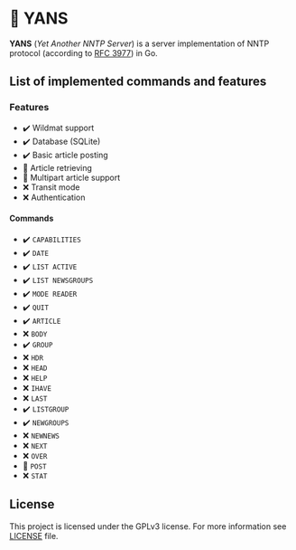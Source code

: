 # :newspaper: YANS

**YANS** (*Yet Another NNTP Server*) is a server implementation of NNTP protocol (according to [RFC 3977](https://datatracker.ietf.org/doc/html/rfc3977)) in Go.

## List of implemented commands and features

### Features

- :heavy_check_mark: Wildmat support
- :heavy_check_mark: Database (SQLite)
- :heavy_check_mark: Basic article posting
- :construction: Article retrieving
- :construction: Multipart article support
- :x: Transit mode
- :x: Authentication

#### Commands
- :heavy_check_mark: `CAPABILITIES`
- :heavy_check_mark: `DATE`
- :heavy_check_mark: `LIST ACTIVE`
- :heavy_check_mark: `LIST NEWSGROUPS`
- :heavy_check_mark: `MODE READER`
- :heavy_check_mark: `QUIT`
- :heavy_check_mark: `ARTICLE`
- :x: `BODY`
- :heavy_check_mark: `GROUP`
- :x: `HDR`
- :x: `HEAD`
- :x: `HELP`
- :x: `IHAVE`
- :x: `LAST`
- :heavy_check_mark: `LISTGROUP`
- :heavy_check_mark: `NEWGROUPS`
- :x: `NEWNEWS`
- :x: `NEXT`
- :x: `OVER`
- :construction: `POST`
- :x: `STAT`

## License

This project is licensed under the GPLv3 license. For more information see [LICENSE](LICENSE) file.
